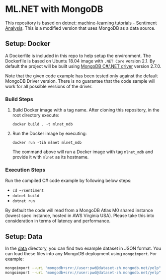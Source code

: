 

# ML.NET with MongoDB 

This repository is based on [dotnet: machine-learning tutorials - Sentiment Analysis](https://github.com/dotnet/samples/tree/master/machine-learning/tutorials/SentimentAnalysis). This is a modified version that uses MongoDB as a data source.


## Setup: Docker

A Dockerfile is included in this repo to help setup the environment. The Dockerfile is based on Ubuntu 18.04 image with `.NET Core` version 2.1. By default the project will be built using [MongoDB C#/.NET driver](http://mongodb.github.io/mongo-csharp-driver/) version 2.7.0. 

Note that the given code example has been tested only against the default MongoDB Driver version. There is no guarantee that the code sample will work for all possible versions of the driver.

### Build Steps

1. Build Docker image with a tag name. After cloning this repository, in the root directory execute:
      
    ```
    docker build . -t mlnet_mdb
    ```

2. Run the Docker image by executing:

   ```
   docker run -tih mlnet mlnet_mdb
   ```
   The command above will run a Docker image with tag `mlnet_mdb` and provide it with `mlnet` as its hostname.

### Execution Steps

Run the compiled C# code example by following below steps:

   * `cd ~/sentiment`
   * `dotnet build`
   * `dotnet run`

By default the code will read from a MongoDB Atlas M0 shared instance (lowest spec instance, hosted in AWS Virginia USA). Please take this into consideration in terms of latency and performance. 


## Setup: Data

In the [data](./data) directory, you can find two example dataset in JSON format. You can load these files into any MongoDB deployment using `mongoimport`. For example: 

```sh
mongoimport --uri "mongodb+srv://user:pwd@dataset-zh.mongodb.net/yelp" --collection review_train ./review_train.json 
mongoimport --uri "mongodb+srv://user:pwd@dataset-zh.mongodb.net/yelp" --collection review_test ./review_test.json 
```





